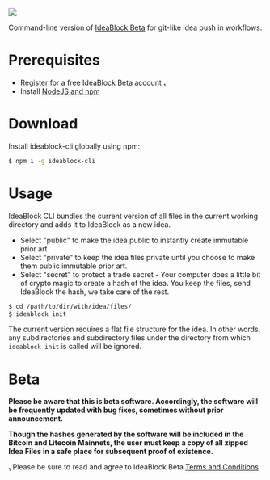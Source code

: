 ![](https://ideablock.io/IBCLI.png)

Command-line version of [IdeaBlock Beta](https://ideablock.io) for git-like idea push in workflows.

# Prerequisites
- [Register](https://beta.ideablock.io) for a free IdeaBlock Beta account ₁
- Install [NodeJS and npm](https://nodejs.org/en/download/)

# Download
Install ideablock-cli globally using npm:
```bash
$ npm i -g ideablock-cli
```

# Usage
IdeaBlock CLI bundles the current version of all files in the current working directory and adds it to IdeaBlock as a new idea.
- Select "public" to make the idea public to instantly create immutable prior art
- Select "private" to keep the idea files private until you choose to make them public immutable prior art.
- Select "secret" to protect a trade secret - Your computer does a little bit of crypto magic to create a hash of the idea.  You keep the files, send IdeaBlock the hash, we take care of the rest.

```bash
$ cd /path/to/dir/with/idea/files/
$ ideablock init
```

The current version requires a flat file structure for the idea.  In other words, any subdirectories and subdirectory files under the directory from which `ideablock init` is called will be ignored.

# Beta
**Please be aware that this is beta software. Accordingly, the software will be frequently updated with bug fixes, sometimes without prior announcement.**

**Though the hashes generated by the software will be included in the Bitcoin and Litecoin Mainnets, the user must keep a copy of all zipped Idea Files in a safe place for subsequent proof of existence.**

₁ Please be sure to read and agree to IdeaBlock Beta [Terms and Conditions](https://beta.ideablock.io/terms)
